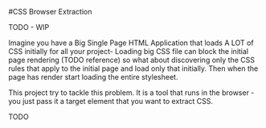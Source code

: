 #CSS Browser Extraction

TODO - WIP

Imagine you have a Big Single Page HTML Application that loads A LOT of CSS initially for all your project- Loading big CSS file can block the initial page rendering (TODO reference) so what about discovering only the CSS rules that apply to the initial page and load only that initially. Then when the page has render start loading the entire stylesheet.

This project try to tackle this problem. It is a tool that runs in the browser - you just pass it a target element that you want to extract CSS. 

TODO